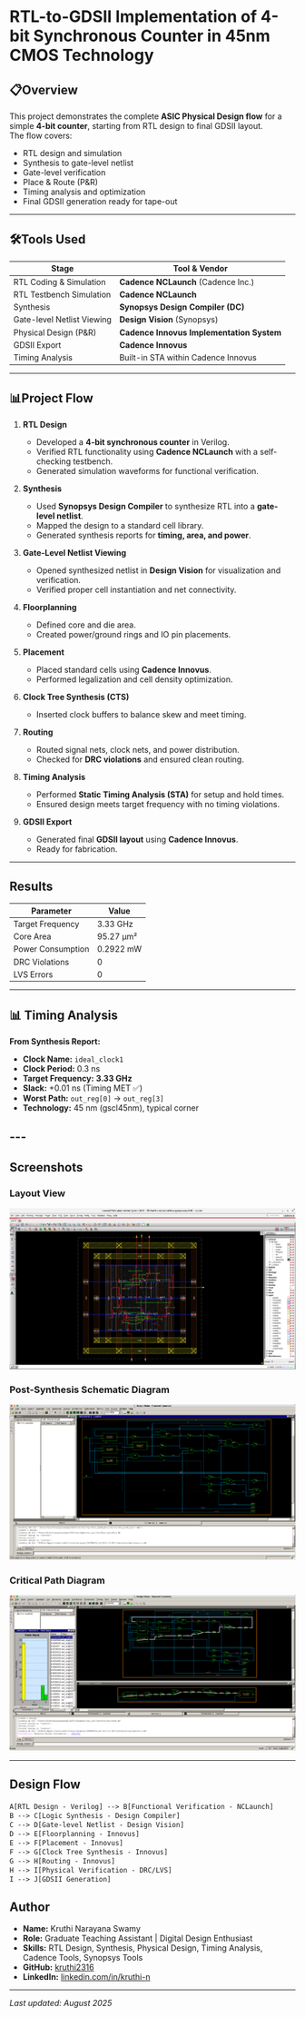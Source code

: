 # RTL-to-GDSII Implementation of 4-bit Synchronous Counter in 45nm CMOS Technology

## 📋Overview
This project demonstrates the complete **ASIC Physical Design flow** for a simple **4-bit counter**, starting from RTL design to final GDSII layout.  
The flow covers:
- RTL design and simulation
- Synthesis to gate-level netlist
- Gate-level verification
- Place & Route (P&R)
- Timing analysis and optimization
- Final GDSII generation ready for tape-out

---

## 🛠️Tools Used

| Stage                         | Tool & Vendor                         |
|--------------------------------|----------------------------------------|
| RTL Coding & Simulation        | **Cadence NCLaunch** (Cadence Inc.)    |
| RTL Testbench Simulation       | **Cadence NCLaunch**                   |
| Synthesis                      | **Synopsys Design Compiler (DC)**      |
| Gate-level Netlist Viewing     | **Design Vision** (Synopsys)           |
| Physical Design (P&R)          | **Cadence Innovus Implementation System** |
| GDSII Export                   | **Cadence Innovus**                    |
| Timing Analysis                | Built-in STA within Cadence Innovus    |

---

## 📊Project Flow

1. **RTL Design**
   - Developed a **4-bit synchronous counter** in Verilog.
   - Verified RTL functionality using **Cadence NCLaunch** with a self-checking testbench.
   - Generated simulation waveforms for functional verification.

2. **Synthesis**
   - Used **Synopsys Design Compiler** to synthesize RTL into a **gate-level netlist**.
   - Mapped the design to a standard cell library.
   - Generated synthesis reports for **timing, area, and power**.

3. **Gate-Level Netlist Viewing**
   - Opened synthesized netlist in **Design Vision** for visualization and verification.
   - Verified proper cell instantiation and net connectivity.

4. **Floorplanning**
   - Defined core and die area.
   - Created power/ground rings and IO pin placements.

5. **Placement**
   - Placed standard cells using **Cadence Innovus**.
   - Performed legalization and cell density optimization.

6. **Clock Tree Synthesis (CTS)**
   - Inserted clock buffers to balance skew and meet timing.

7. **Routing**
   - Routed signal nets, clock nets, and power distribution.
   - Checked for **DRC violations** and ensured clean routing.

8. **Timing Analysis**
   - Performed **Static Timing Analysis (STA)** for setup and hold times.
   - Ensured design meets target frequency with no timing violations.

9. **GDSII Export**
   - Generated final **GDSII layout** using **Cadence Innovus**.
   - Ready for fabrication.

---

## Results

| Parameter               | Value |
|-------------------------|-------|
| Target Frequency        | 3.33 GHz |
| Core Area               | 95.27 µm² |
| Power Consumption       | 0.2922 mW |
| DRC Violations          | 0     |
| LVS Errors              | 0     |

---
## 📊 Timing Analysis
**From Synthesis Report:**
- **Clock Name:** `ideal_clock1`
- **Clock Period:** 0.3 ns  
- **Target Frequency:** **3.33 GHz**
- **Slack:** +0.01 ns (Timing MET ✅)
- **Worst Path:** `out_reg[0]` → `out_reg[3]`
- **Technology:** 45 nm (gscl45nm), typical corner

## ---

## Screenshots

### Layout View
![Layout View](Images/Counter_layout.png)

### Post-Synthesis Schematic Diagram
![Block Diagram](Images/Counter_Post_Synthesis_Schematic.png)

### Critical Path Diagram
![Timing Diagram](Images/Counter_Critical_path_DV.png)

---
## Design Flow
    A[RTL Design - Verilog] --> B[Functional Verification - NCLaunch]
    B --> C[Logic Synthesis - Design Compiler]
    C --> D[Gate-level Netlist - Design Vision]
    D --> E[Floorplanning - Innovus]
    E --> F[Placement - Innovus]
    F --> G[Clock Tree Synthesis - Innovus]
    G --> H[Routing - Innovus]
    H --> I[Physical Verification - DRC/LVS]
    I --> J[GDSII Generation]

## Author

- **Name:** Kruthi Narayana Swamy 
- **Role:** Graduate Teaching Assistant | Digital Design Enthusiast  
- **Skills:** RTL Design, Synthesis, Physical Design, Timing Analysis, Cadence Tools, Synopsys Tools  
- **GitHub:** [kruthi2316](https://github.com/kruthi2316)  
- **LinkedIn:** [linkedin.com/in/kruthi-n](https://www.linkedin.com/in/kruthi-n)  

---

*Last updated: August 2025*